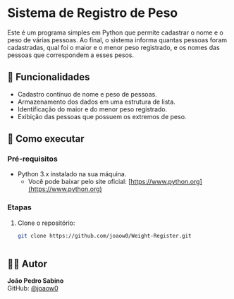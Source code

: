 # Sistema de Registro de Peso

Este é um programa simples em Python que permite cadastrar o nome e o peso de várias pessoas. Ao final, o sistema informa quantas pessoas foram cadastradas, qual foi o maior e o menor peso registrado, e os nomes das pessoas que correspondem a esses pesos.

## 🧠 Funcionalidades

- Cadastro contínuo de nome e peso de pessoas.
- Armazenamento dos dados em uma estrutura de lista.
- Identificação do maior e do menor peso registrado.
- Exibição das pessoas que possuem os extremos de peso.

## 🚀 Como executar

### Pré-requisitos

- Python 3.x instalado na sua máquina.
  - Você pode baixar pelo site oficial: [https://www.python.org](https://www.python.org)

### Etapas

1. Clone o repositório:

   ```bash
   git clone https://github.com/joaow0/Weight-Register.git



## 🙋‍♂️ Autor

**João Pedro Sabino**  
GitHub: [@joaow0](https://github.com/joaow0)